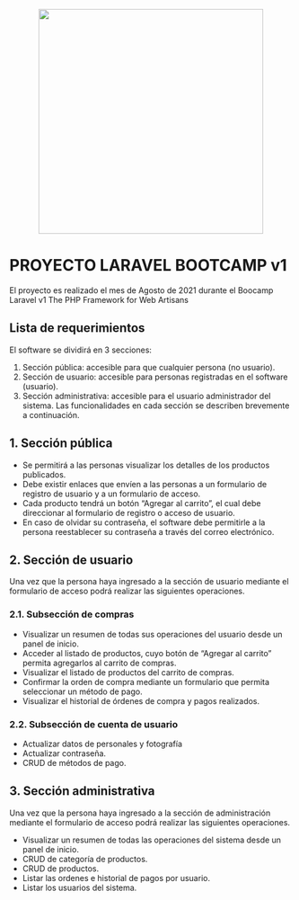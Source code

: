 <p align="center">
        <a href="#" target="_blank">
        <img src="https://raw.githubusercontent.com/laravel/art/master/logo-lockup/5%20SVG/2%20CMYK/1%20Full%20Color/laravel-logolockup-cmyk-red.svg" width="400">
    </a>
</p>


# PROYECTO LARAVEL BOOTCAMP v1
El proyecto es realizado el mes de Agosto de 2021 durante el Boocamp Laravel v1 The PHP Framework for Web Artisans

## Lista de requerimientos
El software se dividirá en 3 secciones:
1. Sección pública: accesible para que cualquier persona (no usuario).
2. Sección de usuario: accesible para personas registradas en el software (usuario).
3. Sección administrativa: accesible para el usuario administrador del sistema.
Las funcionalidades en cada sección se describen brevemente a continuación.
## 1. Sección pública
- Se permitirá a las personas visualizar los detalles de los productos publicados.
- Debe existir enlaces que envíen a las personas a un formulario de registro de usuario y a un
formulario de acceso.
- Cada producto tendrá un botón “Agregar al carrito”, el cual debe direccionar al formulario de
registro o acceso de usuario.
- En caso de olvidar su contraseña, el software debe permitirle a la persona reestablecer su
contraseña a través del correo electrónico.
## 2. Sección de usuario
Una vez que la persona haya ingresado a la sección de usuario mediante el formulario de acceso
podrá realizar las siguientes operaciones.
### 2.1. Subsección de compras
- Visualizar un resumen de todas sus operaciones del usuario desde un panel de inicio.
- Acceder al listado de productos, cuyo botón de “Agregar al carrito” permita agregarlos al carrito
de compras.
- Visualizar el listado de productos del carrito de compras.
- Confirmar la orden de compra mediante un formulario que permita seleccionar un método de
pago.
- Visualizar el historial de órdenes de compra y pagos realizados.
### 2.2. Subsección de cuenta de usuario
- Actualizar datos de personales y fotografía
- Actualizar contraseña.
- CRUD de métodos de pago.
## 3. Sección administrativa
Una vez que la persona haya ingresado a la sección de administración mediante el formulario de
acceso podrá realizar las siguientes operaciones.
- Visualizar un resumen de todas las operaciones del sistema desde un panel de inicio.
- CRUD de categoría de productos.
- CRUD de productos.
- Listar las ordenes e historial de pagos por usuario.
- Listar los usuarios del sistema.